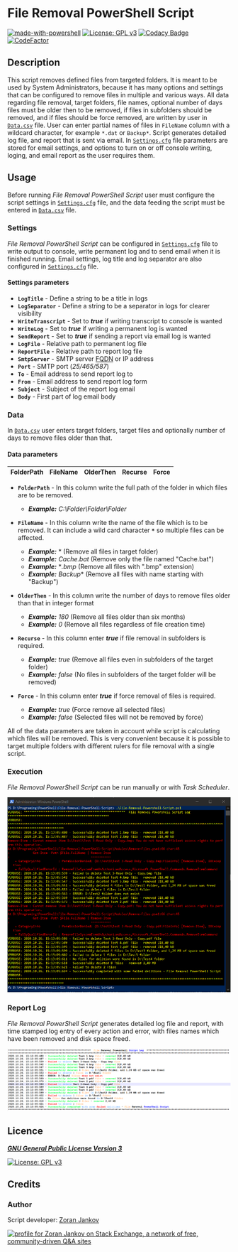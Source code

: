 # File Removal PowerShell Script

[![made-with-powershell](https://img.shields.io/badge/PowerShell-1f425f?logo=Powershell)](https://microsoft.com/PowerShell)
[![License: GPL v3](https://img.shields.io/badge/License-GPLv3-blue.svg)](https://www.gnu.org/licenses/gpl-3.0)
[![Codacy Badge](https://app.codacy.com/project/badge/Grade/2837928634484cfbb27413952c994687)](https://www.codacy.com/gh/Zoran-Jankov/File-Removal-PowerShell-Script/dashboard?utm_source=github.com&amp;utm_medium=referral&amp;utm_content=Zoran-Jankov/File-Removal-PowerShell-Script&amp;utm_campaign=Badge_Grade)
[![CodeFactor](https://www.codefactor.io/repository/github/zoran-jankov/file-removal-powershell-script/badge)](https://www.codefactor.io/repository/github/zoran-jankov/file-removal-powershell-script)

## Description

This script removes defined files from targeted folders. It is meant to be used by System Administrators, because it has many options and settings that can be configured to remove files in multiple and various ways. All data regarding file removal, target folders, file names, optional number of days files must be older then to be removed, if files in subfolders should be removed, and if files should be force removed, are written by user in [`Data.csv`](https://github.com/Zoran-Jankov/File-Removal-PowerShell-Script/blob/master/Data.csv) file. User can enter partial names of files in `FileName` column with a wildcard character, for example `*.dat` or `Backup*`. Script generates detailed log file, and report that is sent via email. In [`Settings.cfg`](https://github.com/Zoran-Jankov/File-Removal-PowerShell-Script/blob/master/Settings.cfg) file parameters are stored for email settings, and options to turn on or off console writing, loging, and email report as the user requires them.

## Usage

Before running *File Removal PowerShell Script* user must configure the script settings in [`Settings.cfg`](https://github.com/Zoran-Jankov/File-Removal-PowerShell-Script/blob/master/Settings.cfg) file, and the data feeding the script must be entered in [`Data.csv`](https://github.com/Zoran-Jankov/File-Removal-PowerShell-Script/blob/master/Data.csv) file.

### Settings

*File Removal PowerShell Script* can be configured in [`Settings.cfg`](https://github.com/Zoran-Jankov/File-Removal-PowerShell-Script/blob/master/Settings.cfg) file to write output to console, write permanent log and to send email when it is finished running. Email settings, log title and log separator are also configured in [`Settings.cfg`](https://github.com/Zoran-Jankov/File-Removal-PowerShell-Script/blob/master/Settings.cfg) file.

#### Settings parameters

-   **`LogTitle`** - Define a string to be a title in logs
-   **`LogSeparator`** - Define a string to be a separator in logs for clearer visibility
-   **`WriteTranscript`** - Set to ***true*** if writing transcript to console is wanted
-   **`WriteLog`** - Set to ***true*** if writing a permanent log is wanted
-   **`SendReport`** - Set to ***true*** if sending a report via email log is wanted
-   **`LogFile`** - Relative path to permanent log file
-   **`ReportFile`** - Relative path to report log file
-   **`SmtpServer`** - SMTP server [FQDN](https://en.wikipedia.org/wiki/Fully_qualified_domain_name) or IP address
-   **`Port`** - SMTP port (*25/465/587*)
-   **`To`** - Email address to send report log to
-   **`From`** - Email address to send report log form
-   **`Subject`** - Subject of the report log email
-   **`Body`** - First part of log email body

### Data

In [`Data.csv`](https://github.com/Zoran-Jankov/File-Removal-PowerShell-Script/blob/master/Data.csv) user enters target folders, target files and optionally number of days to remove files older than that.

#### Data parameters

|FolderPath|FileName|OlderThen|Recurse|Force|
|----------|:------:|--------:|------:|----:|

-   **`FolderPath`** - In this column write the full path of the folder in which files are to be removed.
    -   ***Example:*** *C:\Folder\Folder\Folder*

-   **`FileName`** - In this column write the name of the file which is to be removed. It can include a wild card character **`*`** so multiple files can be affected.
    -   ***Example:*** * (Remove all files in target folder)
    -   ***Example:*** *Cache.bat* (Remove only the file named "Cache.bat")
    -   ***Example:*** **.bmp* (Remove all files with ".bmp" extension)
    -   ***Example:*** *Backup** (Remove all files with name starting with "Backup")

-   **`OlderThen`** - In this column write the number of days to remove files older than that in integer format
    -   ***Example:*** *180* (Remove all files older than six months)
    -   ***Example:*** *0* (Remove all files regardless of file creation time)

-   **`Recurse`** - In this column enter ***true*** if file removal in subfolders is required.
    -   ***Example:*** *true* (Remove all files even in subfolders of the target folder)
    -   ***Example:*** *false* (No files in subfolders of the target folder will be removed)

-   **`Force`** - In this column enter ***true*** if force removal of files is required.
    -   ***Example:*** *true* (Force remove all selected files)
    -   ***Example:*** *false* (Selected files will not be removed by force)

All of the data parameters are taken in account while script is calculating which files will be removed. This is very convenient because it is possible to target multiple folders with different rulers for file removal with a single script.

### Execution

*File Removal PowerShell Script* can be run manually or with *Task Scheduler*.

![Execution](https://raw.githubusercontent.com/Zoran-Jankov/File-Deletion/master/Images/PowerShell.png)

### Report Log

*File Removal PowerShell Script* generates detailed log file and report, with time stamped log entry of every action and error, with files names which have been removed and disk space freed.

![Report Log](https://raw.githubusercontent.com/Zoran-Jankov/File-Deletion/master/Images/Report%20Log.png)

## Licence

[***GNU General Public License Version 3***](https://www.gnu.org/licenses/gpl-3.0)

[![License: GPL v3](https://www.gnu.org/graphics/gplv3-127x51.png)](https://www.gnu.org/licenses/gpl-3.0)

## Credits

### Author

Script developer:  [Zoran Jankov](https://www.linkedin.com/in/zoran-jankov/)

<a href="https://stackexchange.com/users/12947676/zoran-jankov"><img src="https://stackexchange.com/users/flair/12947676.png" width="208" height="58" alt="profile for Zoran Jankov on Stack Exchange, a network of free, community-driven Q&amp;A sites" title="profile for Zoran Jankov on Stack Exchange, a network of free, community-driven Q&amp;A sites" /></a>
